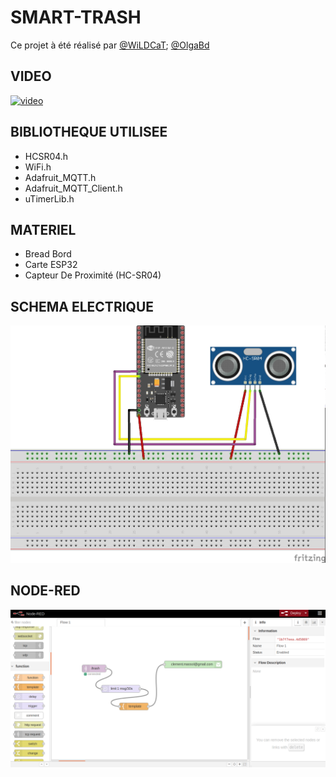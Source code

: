 # SMART-TRASH
Ce projet à été réalisé par [@WiLDCaT](https://github.com/wildcat7534); [@OlgaBd](https://github.com/olgaBd)

## VIDEO

[![video](https://img.youtube.com/vi/4m9fXaYZFK8/0.jpg)](https://www.youtube.com/watch?v=4m9fXaYZFK8)

## BIBLIOTHEQUE UTILISEE
+ HCSR04.h
+ WiFi.h
+ Adafruit_MQTT.h
+ Adafruit_MQTT_Client.h
+ uTimerLib.h

## MATERIEL
- Bread Bord
- Carte ESP32
- Capteur De Proximité (HC-SR04)



## SCHEMA ELECTRIQUE

![photo: ](smarttrash.jpg)

## NODE-RED

![photo: ](smarttrash_NOD_RED.png)
